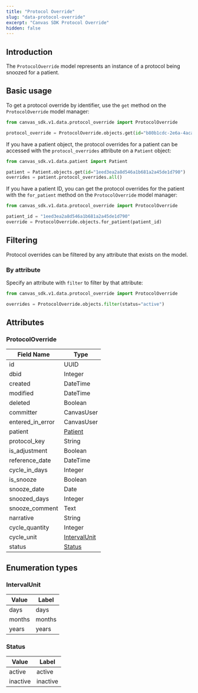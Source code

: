 ```yaml
---
title: "Protocol Override"
slug: "data-protocol-override"
excerpt: "Canvas SDK Protocol Override"
hidden: false
---
```


## Introduction

The `ProtocolOverride` model represents an instance of a protocol being snoozed for a patient.

## Basic usage

To get a protocol override by identifier, use the `get` method on the `ProtocolOverride` model manager:

```python
from canvas_sdk.v1.data.protocol_override import ProtocolOverride

protocol_override = ProtocolOverride.objects.get(id="b80b1cdc-2e6a-4aca-90cc-ebc02e683f35")
```

If you have a patient object, the protocol overrides for a patient can be accessed with the `protocol_overrides` attribute on a `Patient` object:

```python
from canvas_sdk.v1.data.patient import Patient

patient = Patient.objects.get(id="1eed3ea2a8d546a1b681a2a45de1d790")
overrides = patient.protocol_overrides.all()
```

If you have a patient ID, you can get the protocol overrides for the patient with the `for_patient` method on the `ProtocolOverride` model manager:

```python
from canvas_sdk.v1.data.protocol_override import ProtocolOverride

patient_id = "1eed3ea2a8d546a1b681a2a45de1d790"
override = ProtocolOverride.objects.for_patient(patient_id)
```

## Filtering

Protocol overrides can be filtered by any attribute that exists on the model.

### By attribute

Specify an attribute with `filter` to filter by that attribute:

```python
from canvas_sdk.v1.data.protocol_override import ProtocolOverride

overrides = ProtocolOverride.objects.filter(status="active")
```

## Attributes

### ProtocolOverride
| Field Name       | Type                                  |
|------------------|---------------------------------------|
| id               | UUID                                  |
| dbid             | Integer                               |
| created          | DateTime                              |
| modified         | DateTime                              |
| deleted          | Boolean                               |
| committer        | CanvasUser                            |
| entered_in_error | CanvasUser                            |
| patient          | [Patient](/sdk/data-patient/#patient) |
| protocol_key     | String                                |
| is_adjustment    | Boolean                               |
| reference_date   | DateTime                              |
| cycle_in_days    | Integer                               |
| is_snooze        | Boolean                               |
| snooze_date      | Date                                  |
| snoozed_days     | Integer                               |
| snooze_comment   | Text                                  |
| narrative        | String                                |
| cycle_quantity   | Integer                               |
| cycle_unit       | [IntervalUnit](#intervalunit)         |
| status           | [Status](#status)                     |

## Enumeration types

### IntervalUnit
| Value  | Label  |
|--------|--------|
| days   | days   |
| months | months |
| years  | years  |

### Status
| Value    | Label    |
|----------|----------|
| active   | active   |
| inactive | inactive |
